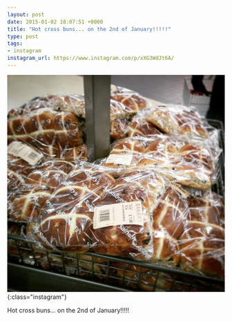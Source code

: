 ```yaml
---
layout: post
date: 2015-01-02 18:07:51 +0000
title: "Hot cross buns... on the 2nd of January!!!!!"
type: post
tags:
- instagram
instagram_url: https://www.instagram.com/p/xXG3WdJt6A/
---
```


![Instagram - xXG3WdJt6A](/img/xXG3WdJt6A.jpg){:class="instagram"}

Hot cross buns... on the 2nd of January!!!!!
